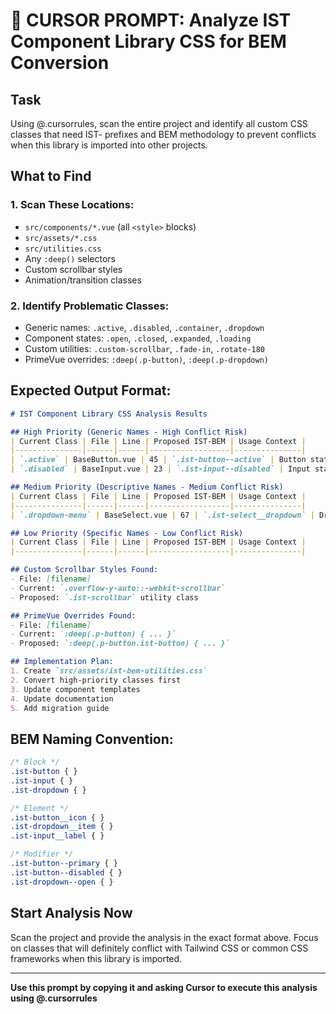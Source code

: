 # 🎯 CURSOR PROMPT: Analyze IST Component Library CSS for BEM Conversion

## Task
Using @.cursorrules, scan the entire project and identify all custom CSS classes that need IST- prefixes and BEM methodology to prevent conflicts when this library is imported into other projects.

## What to Find

### 1. Scan These Locations:
- `src/components/*.vue` (all `<style>` blocks)
- `src/assets/*.css`
- `src/utilities.css`
- Any `:deep()` selectors
- Custom scrollbar styles
- Animation/transition classes

### 2. Identify Problematic Classes:
- Generic names: `.active`, `.disabled`, `.container`, `.dropdown`
- Component states: `.open`, `.closed`, `.expanded`, `.loading`
- Custom utilities: `.custom-scrollbar`, `.fade-in`, `.rotate-180`
- PrimeVue overrides: `:deep(.p-button)`, `:deep(.p-dropdown)`

## Expected Output Format:

```markdown
# IST Component Library CSS Analysis Results

## High Priority (Generic Names - High Conflict Risk)
| Current Class | File | Line | Proposed IST-BEM | Usage Context |
|---------------|------|------|------------------|---------------|
| `.active` | BaseButton.vue | 45 | `.ist-button--active` | Button state |
| `.disabled` | BaseInput.vue | 23 | `.ist-input--disabled` | Input state |

## Medium Priority (Descriptive Names - Medium Conflict Risk)
| Current Class | File | Line | Proposed IST-BEM | Usage Context |
|---------------|------|------|------------------|---------------|
| `.dropdown-menu` | BaseSelect.vue | 67 | `.ist-select__dropdown` | Dropdown container |

## Low Priority (Specific Names - Low Conflict Risk)
| Current Class | File | Line | Proposed IST-BEM | Usage Context |
|---------------|------|------|------------------|---------------|

## Custom Scrollbar Styles Found:
- File: [filename]
- Current: `.overflow-y-auto::-webkit-scrollbar`
- Proposed: `.ist-scrollbar` utility class

## PrimeVue Overrides Found:
- File: [filename]
- Current: `:deep(.p-button) { ... }`
- Proposed: `:deep(.p-button.ist-button) { ... }`

## Implementation Plan:
1. Create `src/assets/ist-bem-utilities.css`
2. Convert high-priority classes first
3. Update component templates
4. Update documentation
5. Add migration guide
```

## BEM Naming Convention:
```css
/* Block */
.ist-button { }
.ist-input { }
.ist-dropdown { }

/* Element */
.ist-button__icon { }
.ist-dropdown__item { }
.ist-input__label { }

/* Modifier */
.ist-button--primary { }
.ist-button--disabled { }
.ist-dropdown--open { }
```

## Start Analysis Now
Scan the project and provide the analysis in the exact format above. Focus on classes that will definitely conflict with Tailwind CSS or common CSS frameworks when this library is imported.

---

**Use this prompt by copying it and asking Cursor to execute this analysis using @.cursorrules** 